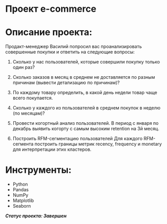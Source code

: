 # Проект e-commerce
# Описание проекта:
Продакт-менеджер Василий попросил вас проанализировать совершенные покупки и ответить на следующие вопросы:

1. Сколько у нас пользователей, которые совершили покупку только один раз?

2. Сколько заказов в месяц в среднем не доставляется по разным причинам (вывести детализацию по причинам)?

3. По каждому товару определить, в какой день недели товар чаще всего покупается.

4. Сколько у каждого из пользователей в среднем покупок в неделю (по месяцам)?  

5. Провести когортный анализ пользователей. В период с января по декабрь выявить когорту с самым высоким retention на 3й месяц.

6. Построить RFM-сегментацию пользователей Для каждого RFM-сегмента построить границы метрик recency, frequency и monetary для интерпретации этих кластеров.

# Инструменты:

- Python
- Pandas
- NumPy
- Matplotlib
- Seaborn

***Статус проекта: Завершен***